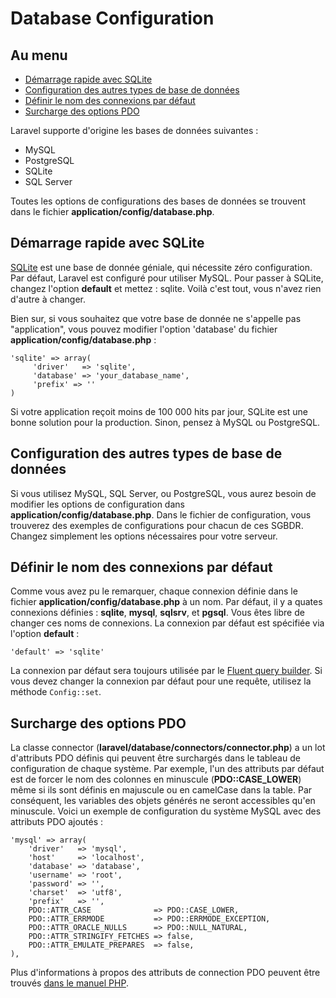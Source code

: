 # Database Configuration

## Au menu

- [Démarrage rapide avec SQLite](#quick)
- [Configuration des autres types de base de données](#server)
- [Définir le nom des connexions par défaut](#default)
- [Surcharge des options PDO](#options)

Laravel supporte d'origine les bases de données suivantes :

- MySQL
- PostgreSQL
- SQLite
- SQL Server

Toutes les options de configurations des bases de données se trouvent dans le fichier **application/config/database.php**.

<a name="quick"></a>
## Démarrage rapide avec SQLite

[SQLite](http://sqlite.org) est une base de donnée géniale, qui nécessite zéro configuration. Par défaut, Laravel est configuré pour utiliser MySQL. Pour passer à SQLite, changez l'option **default** et mettez : sqlite. Voilà c'est tout, vous n'avez rien d'autre à changer.

Bien sur, si vous souhaitez que votre base de donnée ne s'appelle pas  "application", vous pouvez modifier l'option 'database' du fichier **application/config/database.php** :

	'sqlite' => array(
	     'driver'   => 'sqlite',
	     'database' => 'your_database_name',
         'prefix' => ''
	)

Si votre application reçoit moins de 100 000 hits par jour, SQLite est une bonne solution pour la production. Sinon, pensez à MySQL ou PostgreSQL.

<a name="server"></a>
## Configuration des autres types de base de données

Si vous utilisez MySQL, SQL Server, ou PostgreSQL, vous aurez besoin de modifier les options de configuration dans **application/config/database.php**. Dans le fichier de configuration, vous trouverez des exemples de configurations pour chacun de ces SGBDR. Changez simplement les options nécessaires pour votre serveur.

<a name="default"></a>
## Définir le nom des connexions par défaut

Comme vous avez pu le remarquer, chaque connexion définie dans le fichier **application/config/database.php** à un nom. Par défaut, il y a quates connexions définies : **sqlite**, **mysql**, **sqlsrv**, et **pgsql**. Vous êtes libre de changer ces noms de connexions. La connexion par défaut est spécifiée via l'option **default** :

	'default' => 'sqlite'

La connexion par défaut sera toujours utilisée par le [Fluent query builder](/guides/doc/v3/database/fluent). Si vous devez changer la connexion par défaut pour une requête, utilisez la méthode `Config::set`.

<a href="options"></a>
## Surcharge des options PDO

La classe connector (**laravel/database/connectors/connector.php**) a un lot d'attributs PDO définis qui peuvent être surchargés dans le tableau de configuration de chaque système. Par exemple, l'un des attributs par défaut est de forcer le nom des colonnes en minuscule (**PDO::CASE_LOWER**) même si ils sont définis en majuscule ou en camelCase dans la table. Par conséquent, les variables des objets générés ne seront accessibles qu'en minuscule.
Voici un exemple de configuration du système MySQL avec des attributs PDO ajoutés :

	'mysql' => array(
		'driver'   => 'mysql',
		'host'     => 'localhost',
		'database' => 'database',
		'username' => 'root',
		'password' => '',
		'charset'  => 'utf8',
		'prefix'   => '',
		PDO::ATTR_CASE              => PDO::CASE_LOWER,
		PDO::ATTR_ERRMODE           => PDO::ERRMODE_EXCEPTION,
		PDO::ATTR_ORACLE_NULLS      => PDO::NULL_NATURAL,
		PDO::ATTR_STRINGIFY_FETCHES => false,
		PDO::ATTR_EMULATE_PREPARES  => false,
	),

Plus d'informations à propos des attributs de connection PDO peuvent être trouvés [dans le manuel PHP](http://php.net/manual/fr/pdo.setattribute.php).